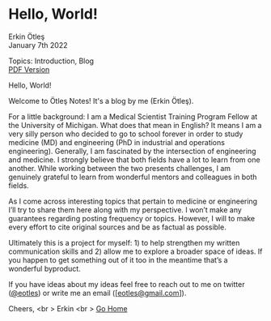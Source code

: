 # Hello, World!
Erkin Ötleş <br />
January 7th 2022 

Topics: Introduction, Blog <br />
[PDF Version](hello_world.pdf)


Hello, World!

Welcome to Ötleş Notes! It's a blog by me (Erkin Ötleş).

For a little background: I am a Medical Scientist Training Program Fellow at the University of Michigan. What does that mean in English? It means I am a very silly person who decided to go to school forever in order to study medicine (MD) and engineering (PhD in industrial and operations engineering). Generally, I am fascinated by the intersection of engineering and medicine. I strongly believe that both fields have a lot to learn from one another. While working between the two presents challenges, I am genuinely grateful to learn from wonderful mentors and colleagues in both fields.

As I come across interesting topics that pertain to medicine or engineering I’ll try to share them here along with my perspective. I won’t make any guarantees regarding posting frequency or topics. However, I will to make every effort to cite original sources and be as factual as possible. 

Ultimately this is a project for myself: 1) to help strengthen my written communication skills and 2) allow me to explore a broader space of ideas. If you happen to get something out of it too in the meantime that’s a wonderful byproduct.

If you have ideas about my ideas feel free to reach out to me on twitter ([@eotles](https://twitter.com/eotles)) or write me an email ([eotles@gmail.com]).

Cheers, <br \>
Erkin  <br \>
[Go Home](../../index.md)
